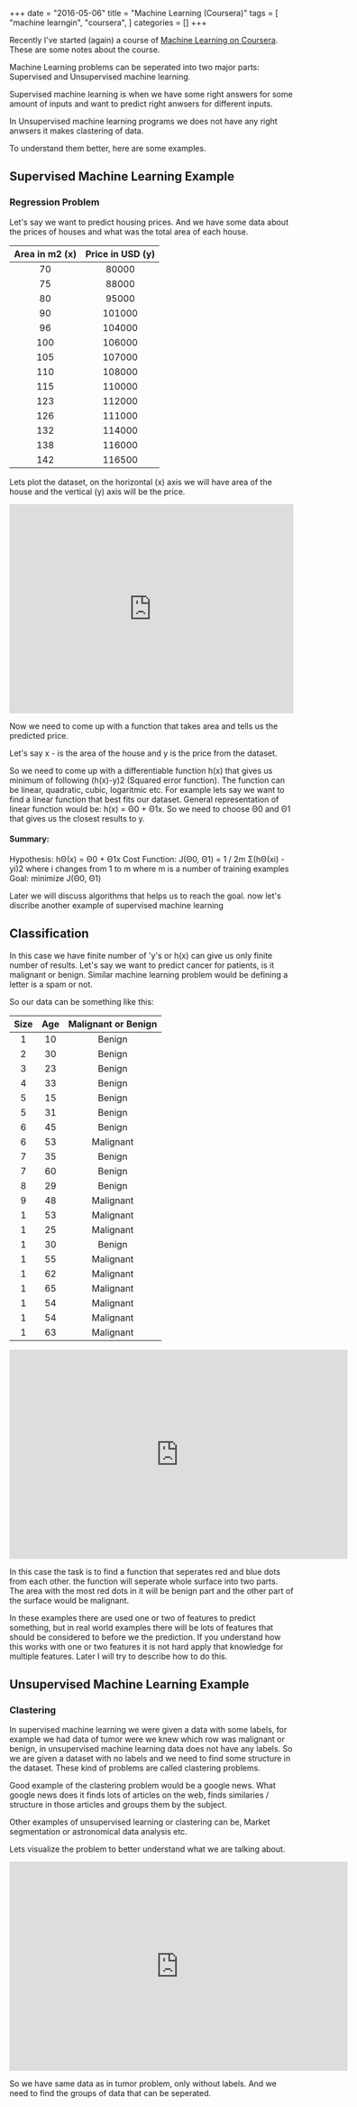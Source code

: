 +++
date = "2016-05-06"
title = "Machine Learning (Coursera)"
tags = [
    "machine learngin",
    "coursera",
]
categories = []
+++

Recently I've started (again) a course of [Machine Learning on Coursera](https://www.coursera.org/learn/machine-learning/). These are some notes about the course.

Machine Learning problems can be seperated into two major parts: Supervised and Unsupervised machine learning.

Supervised machine learning is when we have some right answers for some amount of inputs and want to predict right anwsers for different inputs.

In Unsupervised machine learning programs we does not have any right anwsers it makes clastering of data.

To understand them better, here are some examples.

## Supervised Machine Learning Example

### Regression Problem

Let's say we want to predict housing prices. And we have some data about the prices of houses and what was the total area of each house.

| Area in m2 (x) | Price in USD (y) |
| :----:  | :-------------: |
|  70     |  80000          |
|  75     |  88000          |
|  80     |  95000          |
|  90     |  101000         |
|  96     |  104000         |
|  100    |  106000         |
|  105    |  107000         |
|  110    |  108000         |
|  115    |  110000         |
|  123    |  112000         |
|  126    |  111000         |
|  132    |  114000         |
|  138    |  116000         |
|  142    |  116500         |

Lets plot the dataset, on the horizontal (x) axis we will have area of the house and the vertical (y) axis will be the price.
<iframe width="100%" height="371" seamless frameborder="0" src="https://docs.google.com/spreadsheets/d/e/2PACX-1vQwtGAKD8kGDtF5YPVoLjvIjUe7FjzDMRnJ99bcq1Vxj_3JAOjjQ-Nlxexuvx4FjWFKOH6OHGKUOotQ/pubchart?oid=942513605&amp;format=interactive"></iframe>


Now we need to come up with a function that takes area and tells us the predicted price.

Let's say x - is the area of the house and y is the price from the dataset.

So we need to come up with a differentiable function h(x) that gives us minimum of following (h(x)-y)2 (Squared error function). The function can be linear, quadratic, cubic, logaritmic etc. For example lets say we want to find a linear function that best fits our dataset.
General representation of linear function would be: h(x) = Θ0 + Θ1x. So we need to choose Θ0 and Θ1 that gives us the closest results to y.

#### Summary:

Hypothesis: hΘ(x) = Θ0 + Θ1x
Cost Function: J(Θ0, Θ1) = 1 / 2m Σ(hΘ(xi) - yi)2 where i changes from 1 to m where m is a number of training examples
Goal: minimize J(Θ0, Θ1)

Later we will discuss algorithms that helps us to reach the goal. now let's discribe another example of supervised machine learning

## Classification

In this case we have finite number of 'y's or h(x) can give us only finite number of results. Let's say we want to predict cancer for patients, is it malignant or benign. Similar machine learning problem would be defining a letter is a spam or not.

So our data can be something like this:


|  Size  |  Age  | Malignant or Benign |
|  :---: | :---: | :-----------------: |
|    1   |   10  |      Benign         |
|    2   |   30  |      Benign         |
|    3   |   23  |      Benign         |
|    4   |   33  |      Benign         |
|    5   |   15  |      Benign         |
|    5   |   31  |      Benign         |
|    6   |   45  |      Benign         |
|    6   |   53  |      Malignant      |
|    7   |   35  |      Benign         |
|    7   |   60  |      Benign         |
|    8   |   29  |      Benign         |
|    9   |   48  |      Malignant      |
|    1   |   53  |      Malignant      |
|    1   |   25  |      Malignant      |
|    1   |   30  |      Benign         |
|    1   |   55  |      Malignant      |
|    1   |   62  |      Malignant      |
|    1   |   65  |      Malignant      |
|    1   |   54  |      Malignant      |
|    1   |   54  |      Malignant      |
|    1   |   63  |      Malignant      |


<iframe width="600" height="371" seamless frameborder="0" scrolling="no" src="https://docs.google.com/spreadsheets/d/e/2PACX-1vQAxy7ItDT1IylUbk4cnHOS4M3uu7IytRw5Z_ed_M3MUz1jAjnvWPiJCk0dROVsJakaEeH3gZAHHnoG/pubchart?oid=1029865512&amp;format=interactive"></iframe>

In this case the task is to find a function that seperates red and blue dots from each other. the function will seperate whole surface into two parts. The area with the most red dots in it will be benign part and the other part of the surface would be malignant.

In these examples there are used one or two of features to predict something, but in real world examples there will be lots of features that should be considered to before we the prediction. If you understand how this works with one or two features it is not hard apply that knowledge for multiple features. Later I will try to describe how to do this.

## Unsupervised Machine Learning Example

### Clastering

In supervised machine learning we were given a data with some labels, for example we had data of tumor were we knew which row was malignant or benign, in unsupervised machine learning data does not have any labels. So we are given a dataset with no labels and we need to find some structure in the dataset. These kind of problems are called clastering problems.

Good example of the clastering problem would be a google news. What google news does it finds lots of articles on the web, finds similaries / structure in those articles and groups them by the subject.

Other examples of unsupervised learning or clastering can be, Market segmentation or astronomical data analysis etc.

Lets visualize the problem to better understand what we are talking about.

<iframe width="600" height="371" seamless frameborder="0" scrolling="no" src="https://docs.google.com/spreadsheets/d/e/2PACX-1vQAxy7ItDT1IylUbk4cnHOS4M3uu7IytRw5Z_ed_M3MUz1jAjnvWPiJCk0dROVsJakaEeH3gZAHHnoG/pubchart?oid=1626164497&amp;format=interactive"></iframe>

So we have same data as in tumor problem, only without labels. And we need to find the groups of data that can be seperated.


